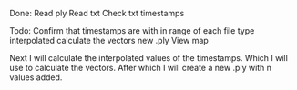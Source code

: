 Done:
Read ply
Read txt
Check txt timestamps

Todo:
Confirm that timestamps are with in range of each file type 
interpolated
calculate the vectors
new .ply
View map

Next I will calculate the interpolated values of the timestamps. Which I will use to calculate the vectors. After which I will create a new .ply with n values added. 


